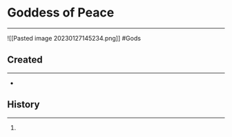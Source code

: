 # Goddess of Peace
---
![[Pasted image 20230127145234.png]]
#Gods 
## Created
---
-  

## History
---
1. 